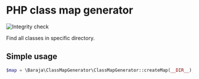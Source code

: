 PHP class map generator
=======================

![Integrity check](https://github.com/baraja-core/class-map-generator/workflows/Integrity%20check/badge.svg)

Find all classes in specific directory.

Simple usage
------------

```php
$map = \Baraja\ClassMapGenerator\ClassMapGenerator::createMap(__DIR__);
```
